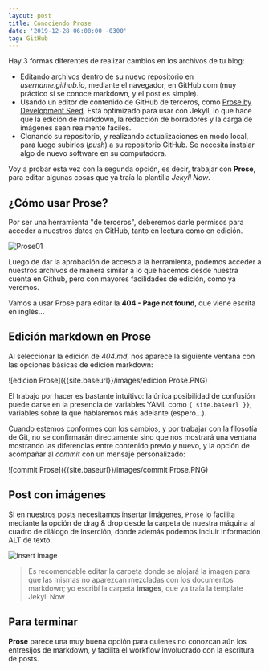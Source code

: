```yaml
---
layout: post
title: Conociendo Prose
date: '2019-12-28 06:00:00 -0300'
tag: GitHub
---
```

Hay 3 formas diferentes de realizar cambios en los archivos de tu blog:

+ Editando archivos dentro de su nuevo repositorio en *username.github.io*, mediante el navegador, en GitHub.com (muy práctico si se conoce markdown, y el post es simple).
+ Usando un editor de contenido de GitHub de terceros, como [Prose by Development Seed](http://prose.io/). Está optimizado para usar con Jekyll, lo que hace que la edición de markdown, la redacción de borradores y la carga de imágenes sean realmente fáciles.
+ Clonando su repositorio, y realizando actualizaciones en modo local, para luego subirlos (*push*) a su repositorio GitHub. Se necesita instalar algo de nuevo software en su computadora.

Voy a probar esta vez con la segunda opción, es decir, trabajar con **Prose**, para editar algunas cosas que ya traía la plantilla _Jekyll Now_.

## ¿Cómo usar Prose?

Por ser una herramienta "de terceros", deberemos darle permisos para acceder a nuestros datos en GitHub, tanto en lectura como en edición. 

![Prose01]({{site.baseurl}}/images/Prose.PNG)

Luego de dar la aprobación de acceso a la herramienta, podemos acceder a nuestros archivos de manera similar a lo que hacemos desde nuestra cuenta en Github, pero con mayores facilidades de edición, como ya veremos.

Vamos a usar Prose para editar la **404 - Page not found**, que viene escrita en inglés...

## Edición markdown en Prose

Al seleccionar la edición de *404.md*, nos aparece la siguiente ventana con las opciones básicas de edición markdown:

![edicion Prose]({{site.baseurl}}/images/edicion Prose.PNG)

El trabajo por hacer es bastante intuitivo: la única posibilidad de confusión puede darse en la presencia de variables YAML como `{ site.baseurl }}`,  variables sobre la que hablaremos más adelante (espero...).

Cuando estemos conformes con los cambios, y por trabajar con la filosofía de Git, no se confirmarán directamente sino que nos mostrará una ventana mostrando las diferencias entre contenido previo y nuevo, y la opción de acompañar al *commit* con un mensaje personalizado:

![commit Prose]({{site.baseurl}}/images/commit Prose.PNG)

## Post con imágenes

Si en nuestros posts necesitamos insertar imágenes, `Prose` lo facilita mediante la opción de drag & drop desde la carpeta de nuestra máquina al cuadro de diálogo de inserción, donde además podemos incluir información ALT de texto.

![insert image]({{site.baseurl}}/images/insert-image-Prose.PNG)


> Es recomendable editar la carpeta donde se alojará la imagen para que las mismas no aparezcan mezcladas con los documentos markdown; yo escribí la carpeta **images**, que ya traía la template Jekyll Now

## Para terminar

**Prose** parece una muy buena opción para quienes no conozcan aún los entresijos de markdown, y facilita el workflow  involucrado con la escritura de posts.


